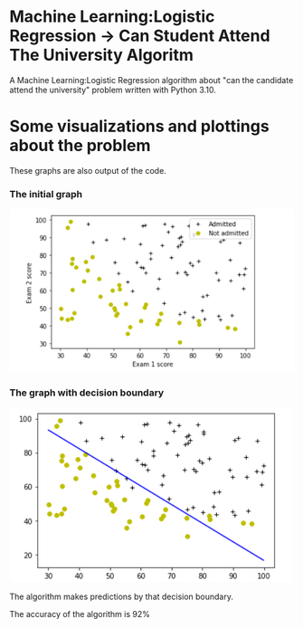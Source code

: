 # Machine Learning:Logistic Regression -> Can Student Attend The University Algoritm
A Machine Learning:Logistic Regression algorithm about "can the candidate attend the university" problem written with Python 3.10.

# Some visualizations and plottings about the problem
These graphs are also output of the code.

### The initial graph
![The initial graph](https://github.com/denizbilgin/ML-Logistic-Regression-CanStudentAttendTheUniversity-Algoritm/blob/main/imgs/initialGraph.png)

### The graph with decision boundary
![The graph with decision boundary](https://github.com/denizbilgin/ML-Logistic-Regression-CanStudentAttendTheUniversity-Algoritm/blob/main/imgs/graphWithDecisionBoundary.png)

The algorithm makes predictions by that decision boundary.

The accuracy of the algorithm is 92%
